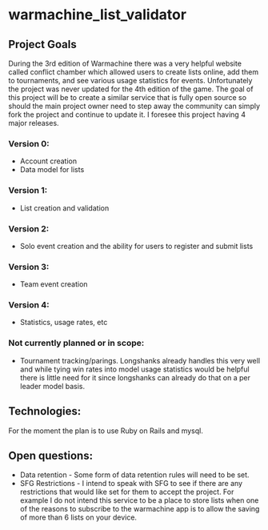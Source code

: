 # warmachine_list_validator
## Project Goals
During the 3rd edition of Warmachine there was a very helpful website called conflict chamber which allowed users to create lists online, add them to tournaments, and see various usage statistics for events. Unfortunately the project was never updated for the 4th edition of the game. The goal of this project will be to create a similar service that is fully open source so should the main project owner need to step away the community can simply fork the project and continue to update it. I foresee this project having 4 major releases.

### Version 0:
* Account creation
* Data model for lists

### Version 1:
* List creation and validation

### Version 2:
* Solo event creation and the ability for users to register and submit lists

### Version 3:
* Team event creation

### Version 4:
* Statistics, usage rates, etc

### Not currently planned or in scope:
* Tournament tracking/parings. Longshanks already handles this very well and while tying win rates into model usage statistics would be helpful there is little need for it since longshanks can already do that on a per leader model basis.

## Technologies:
For the moment the plan is to use Ruby on Rails and mysql.

## Open questions:
* Data retention - Some form of data retention rules will need to be set.
* SFG Restrictions - I intend to speak with SFG to see if there are any restrictions that would like set for them to accept the project. For example I do not intend this service to be a place to store lists when one of the reasons to subscribe to the warmachine app is to allow the saving of more than 6 lists on your device.
